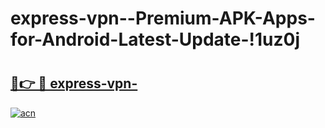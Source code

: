 # express-vpn--Premium-APK-Apps-for-Android-Latest-Update-!1uz0j

# <h2><a href="https://9hi01i.esa.edu.pl?title=express-vpn-&ref=1uz0j">🔗👉 🔴 express-vpn-</a></h2>

[![acn](https://github.com/user-attachments/assets/0f9c940e-d8b0-45ae-aac7-cd30a18b3e1c)](https://9hi01i.esa.edu.pl?title=express-vpn-&ref=1uz0j)

